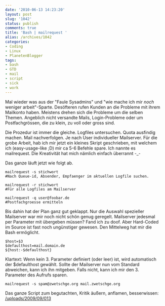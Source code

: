 ```yaml
---
date: '2010-06-13 14:23:20'
layout: post
slug: '1042'
status: publish
comments: true
title: 'Bash | mailrequest '
alias: /archives/1042
categories:
- Coding
- Linux
- PlanetenBlogger
tags:
- bash
- GTD
- mail
- script
- sick
- work
---
```


Mal wieder was aus der "Faule Sysadmins" und "wie mache ich mir _noch_ weniger arbeit"-Sparte. Desöfteren rufen Kunden an die Probleme mit ihrem Mailkonto haben. Meistens drehen sich die Probleme um die selben Themen. Angeblich nicht versandte Mails, Login-Probleme oder um Postfachgrössen, die zu klein, zu voll oder gross sind.

Die Prozedur ist immer die gleiche. Logfiles untersuchen. Quota ausfindig machen. Mail nachverfolgen. Je nach User individueller Mailserver. Für die grobe Arbeit, hab ich mir jetzt ein kleines Skript geschrieben, mit welchem ich (easy-usage-like ;D) mir ca 5-6 Befehle spare. Ich nannte es mailrequest. Die Kreativität hat mich nämlich einfach überrannt -_-

Das ganze läuft jetzt wie folgt ab.

```
mailrequest -s stichwort
#Nach Queue-id, Absender, Empfaenger im aktuellen Logfile suchen.
```


```
mailrequest -r stichwort
#Für alle Logfiles am Mailserver
```


```
mailrequest -q user@foobar.de
#Postfachgroesse ermitteln
```


Bis dahin hat der Plan ganz gut geklappt. Nur die Auswahl spezieller Mailserver war mir noch nicht schön genug geregelt. Mailserver jedesmal per Parameter mit übergeben müssen? Fand ich zu doof. Aber Hard-Coded im Source ist fast noch ungünstiger gewesen. Den Mittelweg hat mir die Bash ermöglicht.

```
$host=$3
$defaulthost=mail.domain.de
${host:-$defaulthost}
```


Klartext: Wenn kein 3. Parameter definiert (oder leer) ist, wird automatisch der $defaulthost gewählt. Sollte der Mailserver nun vom Standard abweichen, kann ich ihn mitgeben. Falls nicht, kann ich mir den 3. Parameter des Aufrufs sparen.

```
mailrequest -s spam@zwetschge.org mail.zwetschge.org
```


Das ganze Script zum begutachten, Kritik äußern, anflamen, besserwissen: [/uploads/2009/09/013](/uploads/2009/09/013)
